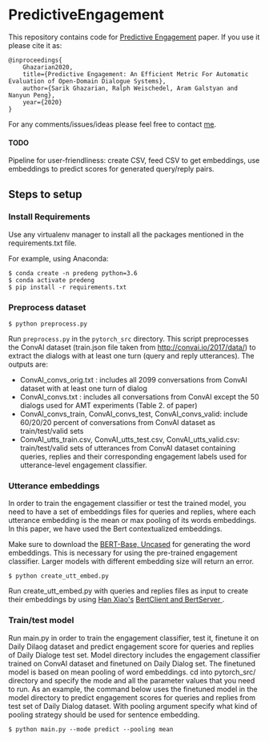 # PredictiveEngagement

This repository contains code for [Predictive Engagement](https://arxiv.org/pdf/1911.01456.pdf) paper. If you use it please cite it as: 
```
@inproceedings{
    Ghazarian2020, 
    title={Predictive Engagement: An Efficient Metric For Automatic Evaluation of Open-Domain Dialogue Systems}, 
    author={Sarik Ghazarian, Ralph Weischedel, Aram Galstyan and Nanyun Peng},
    year={2020} 
}
```

For any comments/issues/ideas please feel free to contact [me](mailto:sarikgha@usc.edu).

#### TODO

Pipeline for user-friendliness: create CSV, feed CSV to get embeddings, use embeddings to predict scores for generated query/reply pairs. 

## Steps to setup

### Install Requirements
Use any virtualenv manager to install all the packages mentioned in the requirements.txt file.

For example, using Anaconda: 
```
$ conda create -n predeng python=3.6
$ conda activate predeng
$ pip install -r requirements.txt
```


### Preprocess dataset
```
$ python preprocess.py 
``` 

Run `preprocess.py` in the `pytorch_src` directory. This script preprocesses the ConvAI dataset (train.json file taken from http://convai.io/2017/data/) to extract the dialogs with at least one turn (query and reply utterances). 
The outputs are:
* ConvAI_convs_orig.txt : includes all 2099 conversations from ConvAI dataset with at least one turn of dialog
* ConvAI_convs.txt : includes all conversations from ConvAI except the 50 dialogs used for AMT experiments (Table 2. of paper)
* ConvAI_convs_train, ConvAI_convs_test, ConvAI_convs_valid: include 60/20/20 percent of conversations from ConvAI dataset as train/test/valid sets
* ConvAI_utts_train.csv, ConvAI_utts_test.csv, ConvAI_utts_valid.csv: train/test/valid sets of utterances from ConvAI dataset containing queries, replies and their corresponding engagement labels used for utterance-level engagement classifier.


### Utterance embeddings
In order to train the engagement classifier or test the trained model, you need to have a set of embeddings files for queries and replies, where each utterance embedding is the mean or max pooling of its words embeddings. In this paper, we have used the Bert contextualized embeddings.

Make sure to download the [BERT-Base, Uncased](https://storage.googleapis.com/bert_models/2018_10_18/uncased_L-12_H-768_A-12.zip) for generating the word embeddings. This is necessary for using the pre-trained engagement classifier. Larger models with different embedding size will return an error.

```
$ python create_utt_embed.py
```

Run create_utt_embed.py with queries and replies files as input to create their embeddings by using [Han Xiao's](https://github.com/hanxiao) [BertClient and BertServer ](https://github.com/hanxiao/bert-as-service). 


### Train/test model
Run main.py in order to train the engagement classifier, test it, finetune it on Daily Dilaog dataset and predict engagement score for queries and replies of Daily Dialoge test set.
Model directory includes the engagement classifier trained on ConvAI dataset and finetuned on Daily Dialog set. The finetuned model is based on mean pooling of word embeddings.
cd into pytorch_src/ directory and specify the mode and all the parameter values that you need to run. As an example, the command below uses the finetuned model in the model directory to predict engagement scores for queries and replies from test set of Daily Dialog dataset. With pooling argument specify what kind of pooling strategy should be used for sentence embedding.

```
$ python main.py --mode predict --pooling mean 
```


